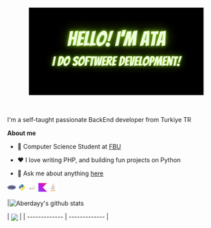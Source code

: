 <p align="center"><a href="https://aberdayy.github.io"><img width="80%" alt="Hello, I'm Ata. I do softwere development!" src="header.png" /></a></p>

<br />

I'm a self-taught passionate BackEnd developer from Turkiye TR

**About me**

- 💼 Computer Science Student at [FBU](http://fbu.edu.tr/)

- ❤️ I love writing PHP, and building fun projects on Python

- 💬 Ask me about anything [here](https://github.com/aberdayy/aberdayy/issues)

<code><img height="20" alt="php" src="https://raw.githubusercontent.com/github/explore/80688e429a7d4ef2fca1e82350fe8e3517d3494d/topics/php/php.png"></code>
<code><img height="20" alt="python" src="https://raw.githubusercontent.com/github/explore/80688e429a7d4ef2fca1e82350fe8e3517d3494d/topics/python/python.png"></code>
<code><img height="20" alt="mysql" src="https://raw.githubusercontent.com/github/explore/80688e429a7d4ef2fca1e82350fe8e3517d3494d/topics/mysql/mysql.png"></code>
<code><img height="20" alt="kotlin" src="https://raw.githubusercontent.com/github/explore/5c058a388828bb5fde0bcafd4bc867b5bb3f26f3/topics/kotlin/kotlin.png"></code>
<code><img height="20" alt="java" src="https://raw.githubusercontent.com/github/explore/80688e429a7d4ef2fca1e82350fe8e3517d3494d/topics/java/java.png"></code>    


|<img align="center" src="https://github-readme-stats-two-delta-47.vercel.app/api?username=aberdayy&show_icons=true&include_all_commits=true&theme=buefy&hide_border=true" alt="Aberdayy's github stats" />

| <a href="https://github.com/aberdayy/github-readme-stats"><img align="center" src="https://github-readme-stats-two-delta-47.vercel.app/api/top-langs/?username=aberdayy&layout=compact&theme=buefy&hide_border=true" /></a> |
| ------------- | ------------- |

<!--
**aberdayy/aberdayy** is a ✨ _special_ ✨ repository because its `README.md` (this file) appears on your GitHub profile.

Here are some ideas to get you started:

- 🔭 I’m currently working on ...
- 🌱 I’m currently learning ...
- 👯 I’m looking to collaborate on ...
- 🤔 I’m looking for help with ...
- 💬 Ask me about ...
- 📫 How to reach me: ...
- 😄 Pronouns: ...
- ⚡ Fun fact: ...
-->
